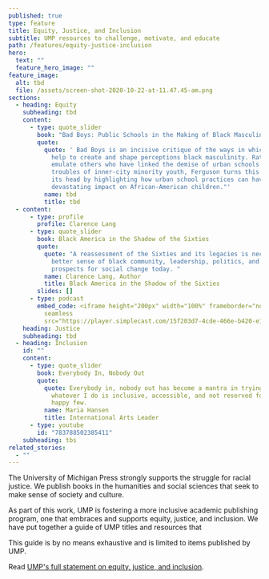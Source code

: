 ```yaml
---
published: true
type: feature
title: Equity, Justice, and Inclusion
subtitle: UMP resources to challenge, motivate, and educate
path: /features/equity-justice-inclusion
hero:
  text: ""
  feature_hero_image: ""
feature_image:
  alt: tbd
  file: /assets/screen-shot-2020-10-22-at-11.47.45-am.png
sections:
  - heading: Equity
    subheading: tbd
    content:
      - type: quote_slider
        book: "Bad Boys: Public Schools in the Making of Black Masculinity"
        quote:
          quote: ' Bad Boys is an incisive critique of the ways in which public schools
            help to create and shape perceptions black masculinity. Rather than
            emulate others who have linked the demise of urban schools to the
            troubles of inner-city minority youth, Ferguson turns this issue on
            its head by highlighting how urban school practices can have a
            devastating impact on African-American children."'
          name: tbd
          title: tbd
  - content:
      - type: profile
        profile: Clarence Lang
      - type: quote_slider
        book: Black America in the Shadow of the Sixties
        quote:
          quote: "A reassessment of the Sixties and its legacies is necessary to make
            better sense of black community, leadership, politics, and the
            prospects for social change today. "
          name: Clarence Lang, Author
          title: Black America in the Shadow of the Sixties
        slides: []
      - type: podcast
        embed_code: <iframe height="200px" width="100%" frameborder="no" scrolling="no"
          seamless
          src="https://player.simplecast.com/15f203d7-4cde-466e-b420-e1aef1463cf4?dark=false"></iframe>
    heading: Justice
    subheading: tbd
  - heading: Inclusion
    id: ""
    content:
      - type: quote_slider
        book: Everybody In, Nobody Out
        quote:
          quote: Everybody in, nobody out has become a mantra in trying to ensure that
            whatever I do is inclusive, accessible, and not reserved for the
            happy few.
          name: Maria Hansen
          title: International Arts Leader
      - type: youtube
        id: "783788502385411"
    subheading: tbs
related_stories:
  - ""
---
```

The University of Michigan Press strongly supports the struggle for racial justice. We publish books in the humanities and social sciences that seek to make sense of society and culture.

As part of this work, UMP is fostering a more inclusive academic publishing program, one that embraces and supports equity, justice, and inclusion. We have put together a guide of UMP titles and resources that 

This guide is by no means exhaustive and is limited to items published by UMP. 

Read [UMP's full statement on equity, justice, and inclusion](https://www.press.umich.edu/about#equity).